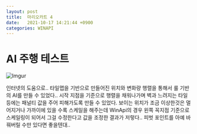 ```yaml
---
layout: post
title:  마리오카트 4
date:   2021-10-17 14:21:44 +0900
categories: WINAPI
---
```


# AI 주행 테스트

![Imgur](https://imgur.com/r88czaV.gif)

인터넷의 도움으로.. 타일맵을 기반으로 만들어진 위치와 변화량 행렬을 통해서 룰 기반의 AI를 만들 수 있었다.. 시작 지점을 기준으로 행렬을 채워나가며 벽과 느려지는 타일등에는 패널티 값을 주어 피해가도록 만들 수 있었다. 보이는 위치가 조금 이상한것은 멀어지거나 가까이에 있을 수록 스케일을 해주는데 WinApi의 경우 왼쪽 꼭지점 기준으로 스케일링이 되어서 그걸 수정한다고 값을 조정한 결과가 저렇다.. 피벗 포인트를 아예 바꿔버릴 수만 있다면 좋을텐대..